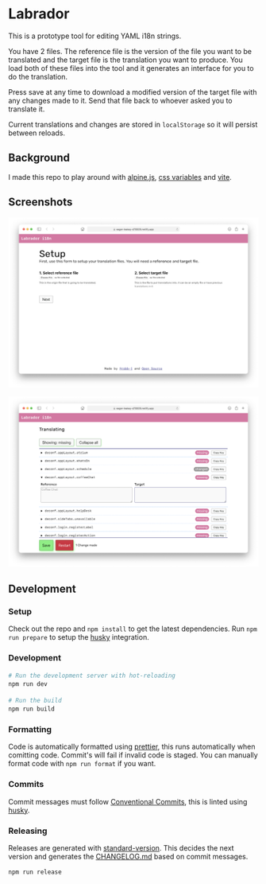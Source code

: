 # Labrador

This is a prototype tool for editing YAML i18n strings.

You have 2 files.
The reference file is the version of the file you want to be translated
and the target file is the translation you want to produce.
You load both of these files into the tool and it generates an interface for you to do the translation.

Press save at any time to download a modified version of the target file with any changes made to it.
Send that file back to whoever asked you to translate it.

Current translations and changes are stored in `localStorage`
so it will persist between reloads.

## Background

I made this repo to play around with [alpine.js](https://alpinejs.dev/),
[css variables](https://developer.mozilla.org/en-US/docs/Web/CSS/Using_CSS_custom_properties)
and [vite](https://vitejs.dev/).

## Screenshots

![Setup Interface](./screenshots/setup.png)

![Editor Interface](./screenshots/editor.png)

## Development

### Setup

Check out the repo and `npm install` to get the latest dependencies.
Run `npm run prepare` to setup the [husky](https://typicode.github.io/husky/) integration.

### Development

```sh
# Run the development server with hot-reloading
npm run dev

# Run the build
npm run build
```

### Formatting

Code is automatically formatted using [prettier](https://prettier.io),
this runs automatically when comitting code.
Commit's will fail if invalid code is staged.
You can manually format code with `npm run format` if you want.

### Commits

Commit messages must follow [Conventional Commits](https://www.conventionalcommits.org/en/v1.0.0/),
this is linted using [husky](https://typicode.github.io/husky/).

### Releasing

Releases are generated with [standard-version](https://github.com/conventional-changelog/standard-version).
This decides the next version and generates the [CHANGELOG.md](/CHANGELOG.md)
based on commit messages.

```sh
npm run release
```
